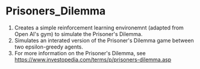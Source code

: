 # Prisoners_Dilemma
1. Creates a simple reinforcement learning environemnt (adapted from Open AI's gym) to simulate the Prisoner's Dilemma.
2. Simulates an interated version of the Prisoner's Dilemma game between two epsilon-greedy agents.
3. For more information on the Prisoner's Dilemma, see https://www.investopedia.com/terms/p/prisoners-dilemma.asp
